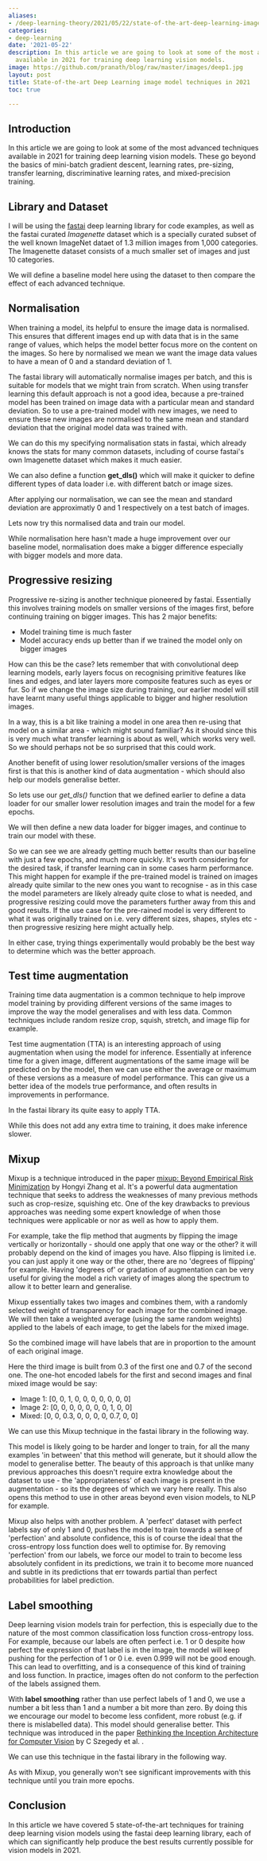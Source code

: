 ```yaml
---
aliases:
- /deep-learning-theory/2021/05/22/state-of-the-art-deep-learning-image-model-2021
categories:
- deep-learning
date: '2021-05-22'
description: In this article we are going to look at some of the most advanced techniques
  available in 2021 for training deep learning vision models.
image: https://github.com/pranath/blog/raw/master/images/deep1.jpg
layout: post
title: State-of-the-art Deep Learning image model techniques in 2021
toc: true

---
```


## Introduction

In this article we are going to look at some of the most advanced techniques available in 2021 for training deep learning vision models. These go beyond the basics of mini-batch gradient descent, learning rates, pre-sizing, transfer learning, discriminative learning rates, and mixed-precision training.

## Library and Dataset

I will be using the [fastai](https://www.fast.ai) deep learning library for code examples, as well as the fastai curated *Imagenette* dataset which is a specially curated subset of the well known ImageNet dataet of 1.3 million images from 1,000 categories. The Imagenette dataset consists of a much smaller set of images and just 10 categories.

We will define a baseline model here using the dataset to then compare the effect of each advanced technique.

## Normalisation

When training a model, its helpful to ensure the image data is normalised. This ensures that different images end up with data that is in the same range of values, which helps the model better focus more on the content on the images. So here by normalised we mean we want the image data values to have a mean of 0 and a standard deviation of 1.

The fastai library will automatically normalise images per batch, and this is suitable for models that we might train from scratch. When using transfer learning this default approach is not a good idea, because a pre-trained model has been trained on image data with a particular mean and standard deviation. So to use a pre-trained model with new images, we need to ensure these new images are normalised to the same mean and standard deviation that the original model data was trained with.

We can do this my specifying normalisation stats in fastai, which already knows the stats for many common datasets, including of course fastai's own Imagenette dataset which makes it much easier.

We can also define a function **get_dls()** which will make it quicker to define different types of data loader i.e. with different batch or image sizes.

After applying our normalisation, we can see the mean and standard deviation are approximatly 0 and 1 respectively on a test batch of images.

Lets now try this normalised data and train our model.

While normalisation here hasn't made a huge improvement over our baseline model, normalisation does make a bigger difference especially with bigger models and more data.

## Progressive resizing

Progressive re-sizing is another technique pioneered by fastai. Essentially this involves training models on smaller versions of the images first, before continuing training on bigger images. This has 2 major benefits:

- Model training time is much faster
- Model accuracy ends up better than if we trained the model only on bigger images

How can this be the case? lets remember that with convolutional deep learning models, early layers focus on recognising primitive features like lines and edges, and later layers more composite features such as eyes or fur. So if we change the image size during training, our earlier model will still have learnt many useful things applicable to bigger and higher resolution images.

In a way, this is a bit like training a model in one area then re-using that model on a similar area - which might sound familiar? As it should since this is very much what transfer learning is about as well, which works very well. So we should perhaps not be so surprised that this could work.

Another benefit of using lower resolution/smaller versions of the images first is that this is another kind of data augmentation - which should also help our models generalise better.

So lets use our *get_dls()* function that we defined earlier to define a data loader for our smaller lower resolution images and train the model for a few epochs.

We will then define a new data loader for bigger images, and continue to train our model with these.

So we can see we are already getting much better results than our baseline with just a few epochs, and much more quickly. It's worth considering for the desired task, if transfer learning can in some cases harm performance. This might happen for example if the pre-trained model is trained on images already quite similar to the new ones you want to recognise - as in this case the model parameters are likely already quite close to what is needed, and progressive resizing could move the parameters further away from this and good results. If the use case for the pre-rained model is very different to what it was originally trained on i.e. very different sizes, shapes, styles etc - then progressive resizing here might actually help.

In either case, trying things experimentally would probably be the best way to determine which was the better approach.

## Test time augmentation

Training time data augmentation is a common technique to help improve model training by providing different versions of the same images to improve the way the model generalises and with less data. Common techniques include random resize crop, squish, stretch, and image flip for example.

Test time augmentation (TTA) is an interesting approach of using augmentation when using the model for inference. Essentially at inference time for a given image, different augmentations of the same image will be predicted on by the model, then we can use either the average or maximum of these versions as a measure of model performance. This can give us a better idea of the models true performance, and often results in improvements in performance.

In the fastai library its quite easy to apply TTA.

While this does not add any extra time to training, it does make inference slower.

## Mixup

Mixup is a technique introduced in the paper [mixup: Beyond Empirical Risk Minimization](https://arxiv.org/abs/1710.09412) by Hongyi Zhang et al. It's a powerful data augmentation technique that seeks to address the weaknesses of many previous methods such as crop-resize, squishing etc. One of the key drawbacks to previous approaches was needing some expert knowledge of when those techniques were applicable or nor as well as how to apply them.

For example, take the flip method that augments by flipping the image vertically or horizontally - should one apply that one way or the other? it will probably depend on the kind of images you have. Also flipping is limited i.e. you can just apply it one way or the other, there are no 'degrees of flipping' for example. Having 'degrees of' or gradation of augmentation can be very useful for giving the model a rich variety of images along the spectrum to allow it to better learn and generalise.

Mixup essentially takes two images and combines them, with a randomly selected weight of transparency for each image for the combined image. We will then take a weighted average (using the same random weights) applied to the labels of each image, to get the labels for the mixed image.

So the combined image will have labels that are in proportion to the amount of each original image.

Here the third image is built from 0.3 of the first one and 0.7 of the second one. The one-hot encoded labels for the first and second images and final mixed image would be say:

- Image 1: [0, 0, 1, 0, 0, 0, 0, 0, 0, 0]
- Image 2: [0, 0, 0, 0, 0, 0, 0, 1, 0, 0]
- Mixed:   [0, 0, 0.3, 0, 0, 0, 0, 0.7, 0, 0]

We can use this Mixup technique in the fastai library in the following way.

This model is likely going to be harder and longer to train, for all the many examples 'in between' that this method will generate, but it should allow the model to generalise better. The beauty of this approach is that unlike many previous approaches this doesn't require extra knowledge about the dataset to use - the 'appropriateness' of each image is present in the augmentation - so its the degrees of which we vary here really. This also opens this method to use in other areas beyond even vision models, to NLP for example.

Mixup also helps with another problem. A 'perfect' dataset with perfect labels say of only 1 and 0, pushes the model to train towards a sense of 'perfection' and absolute confidence, this is of course the ideal that the cross-entropy loss function does well to optimise for. By removing 'perfection' from our labels, we force our model to train to become less absolutely confident in its predictions, we train it to become more nuanced and subtle in its predictions that err towards partial than perfect probabilities for label prediction.

## Label smoothing

Deep learning vision models train for perfection, this is especially due to the nature of the most common classification loss function cross-entropy loss. For example, because our labels are often perfect i.e. 1 or 0 despite how perfect the expression of that label is in the image, the model will keep pushing for the perfection of 1 or 0 i.e. even 0.999 will not be good enough. This can lead to overfitting, and is a consequence of this kind of training and loss function. In practice, images often do not conform to the perfection of the labels assigned them.

With **label smoothing** rather than use perfect labels of 1 and 0, we use a number a bit less than 1 and a number a bit more than zero. By doing this we encourage our model to become less confident, more robust (e.g. if there is mislabelled data). This model should generalise better. This technique was introduced in the paper [Rethinking the Inception Architecture for Computer Vision](https://arxiv.org/abs/1512.00567) by C Szegedy et al. .

We can use this technique in the fastai library in the following way.

As with Mixup, you generally won't see significant improvements with this technique until you train more epochs.

## Conclusion

In this article we have covered 5 state-of-the-art techniques for training deep learning vision models using the fastai deep learning library, each of which can significantly help produce the best results currently possible for vision models in 2021.
